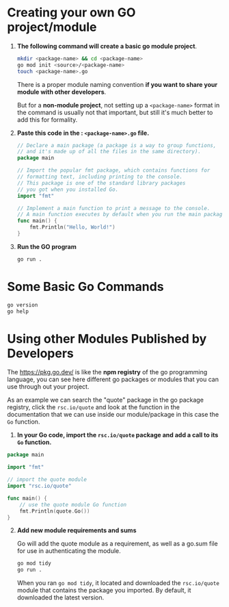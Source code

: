 # Creating your own GO project/module

1. **The following command will create a basic go module project**.

    ```bash
    mkdir <package-name> && cd <package-name>
    go mod init <source>/<package-name>
    touch <package-name>.go
    ```

    There is a proper module naming convention **if you want to share your module with other developers**.

    But for a **non-module project**, not setting up a `<package-name>` format in the command is usually not that important, but still it's much better to add this for formality.

2. **Paste this code in the : `<package-name>.go` file.**

    ```go
    // Declare a main package (a package is a way to group functions,
    // and it's made up of all the files in the same directory).
    package main

    // Import the popular fmt package, which contains functions for 
    // formatting text, including printing to the console.
    // This package is one of the standard library packages
    // you got when you installed Go.
    import "fmt"

    // Implement a main function to print a message to the console.
    // A main function executes by default when you run the main package.
    func main() {
        fmt.Println("Hello, World!")
    }
    ```

3. **Run the GO program**

    ```bash
    go run .
    ```

# Some Basic Go Commands

```bash
go version
go help
```

# Using other Modules Published by Developers

The https://pkg.go.dev/ is like the **npm registry** of the go programming language, you can see here different go packages or modules that you can use through out your project.

As an example we can search the "quote" package in the go package registry, click the `rsc.io/quote` and look at the function in the documentation that we can use inside our module/package in this case the `Go` function.

1. **In your Go code, import the `rsc.io/quote` package and add a call to its `Go` function.**

```go
package main

import "fmt"

// import the quote module
import "rsc.io/quote"

func main() {
    // use the quote module Go function
    fmt.Println(quote.Go())
}
```

2. **Add new module requirements and sums**

    Go will add the quote module as a requirement, as well as a go.sum file for use in authenticating the module.

    ```bash
    go mod tidy
    go run .
    ```

    When you ran `go mod tidy`, it located and downloaded the `rsc.io/quote` module that contains the package you imported. By default, it downloaded the latest version.